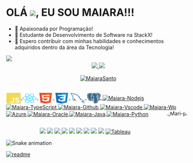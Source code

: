  <h1 align="left">OLÁ <img src="https://raw.githubusercontent.com/kaueMarques/kaueMarques/master/hi.gif" height="30px">, EU SOU MAIARA!!!</h1>

 - 🔭 Apaixonada por Programação!
 - 🌱 Estudante de Desenvolvimento de Software na StackX!
 - 👯 Espero contribuir com minhas habilidades e conhecimentos adquiridos dentro da área da Tecnologia! 
 
 <img src="https://github-profile-trophy.vercel.app/?username=MaiaraSanto&row=1&column=6&theme=dracula&margin-w=15&margin-h=15"/>
                                                                    
<div align="center">
  <a href="https://github.com/MAIARASANTO">
  <img height="200em", width "200em" src="https://github-readme-stats.vercel.app/api?username=MaiaraSanto&show_icons=true&theme=dark"/>
<img height="200em", width "200em" src="https://github-readme-stats.vercel.app/api/top-langs/?username=MaiaraSanto&theme=dark"/>                                        <p><img align="center" src="https://github-readme-streak-stats.herokuapp.com/?user=MaiaraSanto&theme=dark" alt="MaiaraSanto" /></p>

    
    
</div align="center">
  
  <div style="display: inline_block"><br>
  <img align="center" alt="Maiara-Js" height="30" width="40" src="https://raw.githubusercontent.com/devicons/devicon/master/icons/javascript/javascript-plain.svg">
  <img align="center" alt="Maiara-React" height="30" width="40" src="https://raw.githubusercontent.com/devicons/devicon/master/icons/react/react-original.svg">
  <img align="center" alt="Maiara-HTML" height="30" width="40" src="https://raw.githubusercontent.com/devicons/devicon/master/icons/html5/html5-original.svg">
  <img align="center" alt="Maiara-CSS" height="30" width="40" src="https://raw.githubusercontent.com/devicons/devicon/master/icons/css3/css3-original.svg">
  <img align="center" alt="Maiara-MYSql" height="30" width="40" src="https://raw.githubusercontent.com/devicons/devicon/master/icons/mysql/mysql-original.svg">
  <img align="center" alt="Maiara-PostgreSQL" height="30" width="40" src="https://raw.githubusercontent.com/devicons/devicon/master/icons/postgresql/postgresql-original.svg">
  <img align="center" alt="Maiara-Nodejs" height="30" width="40" src="https://cdn.jsdelivr.net/gh/devicons/devicon/icons/nodejs/nodejs-original.svg" />
  <img align="center" alt="Maiara-TypeScript" height="30" width="40" src="https://cdn.jsdelivr.net/gh/devicons/devicon/icons/typescript/typescript-original.svg" />
  <img align="center" alt="Maiara-Github" height="30" width="40" src="https://cdn.jsdelivr.net/gh/devicons/devicon/icons/github/github-original.svg" />
  <img align="center" alt="Maiara-Vscode" height="30" width="40" src="https://cdn.jsdelivr.net/gh/devicons/devicon/icons/vscode/vscode-original.svg" />
  <img align="center" alt="Maiara-Wp" height="30" width="40" src="https://cdn.jsdelivr.net/gh/devicons/devicon/icons/wordpress/wordpress-original.svg" />
  <img align="center" alt="Azure" height="30" width="40" src="https://cdn.jsdelivr.net/gh/devicons/devicon/icons/azure/azure-original.svg" />
  <img align="center" alt="Maiara-Oracle" height="30" width="40" src="https://cdn.jsdelivr.net/gh/devicons/devicon/icons/oracle/oracle-original.svg" />
  <img align="center" alt="Maiara-Java" height="30" width="40"src="https://cdn.jsdelivr.net/gh/devicons/devicon/icons/java/java-original.svg" />
   <img align="center" alt="Maiara-Python" height="30" width="40"src="https://cdn.jsdelivr.net/gh/devicons/devicon/icons/python/python-original.svg" />
    
   <img align="right" alt="Mari-pic" height="150" style="border-radius:50px;" src="https://user-images.githubusercontent.com/106199899/180885259-ab5f7da6-92a2-48b3-82d4-d59351968dfa.png">
   </div align="center">
  
  ##
  
  <div align="center"> 
   
  <a href="https://www.instagram.com/mayarahsant/" target="_blank"><img src="https://img.shields.io/badge/-Instagram-%23E4405F?style=for-the-badge&logo=instagram&logoColor=white" target="_blank"></a>
 <a href="https://discord.com/channels/@me" target="_blank"><img src="https://img.shields.io/badge/Discord-7289DA?style=for-the-badge&logo=discord&logoColor=white" target="_blank"></a> 
  <a href="https://is.gd/NuFOYu" target="_blank"><img src="https://img.shields.io/badge/gmail-%23FA0F00.svg?style=for-the-badge&logo=gmail&logoColor=white" />
  <a href="https://www.linkedin.com/in/maiarasantos25/" target="_blank"><img src="https://img.shields.io/badge/-LinkedIn-%230077B5?style=for-the-badge&logo=linkedin&logoColor=white" target="_blank"></a>
 <a href="https://api.whatsapp.com/send?phone=5575991050049" target="_blank"><img src="https://img.shields.io/badge/WhatsApp-25D366?style=for-the-badge&logo=whatsapp&logoColor=white" target="_blank"></a>
   <a href="https://is.gd/pog8Tu" target="_blank"><img src="https://img.shields.io/badge/-Telegram-%230077B5?style=for-the-badge&logo=telegram&logoColor=white" target="_blank"></a>
  <a href="https://is.gd/uGaRKh" target="_blank"><img src="https://img.shields.io/badge/-Yahoo-%230077B5?style=for-the-badge&logo=yahoo&logoColor=white" target="_blank"></a>
  <a href="https://www.facebook.com/profile.php?id=100069142017196" target="_blank"><img src="https://img.shields.io/badge/-facebook-%230077B5?style=for-the-badge&logo=facebook&logoColor=white" target="_blank"></a>
  <a href="https://www.twitch.tv/maysantos20" target="_blank"><img src="https://img.shields.io/badge/-Twitch-%230077B5?style=for-the-badge&logo=twitch&logoColor=white" target="_blank"></a>
 [![Tableau](https://img.shields.io/badge/Tableau-E97627?style=for-the-badge&logo=Tableau&logoColor=pink)](https://public.tableau.com/app/profile/maiara.santos7831)
 
  </div align="center">
    
  ![Snake animation](https://github.com/maiaraSanto/maiaraSanto/blob/output/github-contribution-grid-snake.svg )  
   
 [![readme](https://github-readme-stats.vercel.app/api/pin/?username=MaiaraSanto&repo=MaiaraSanto&theme=react)](https://github.com/MaiaraSanto/MaiaraSanto )
   
      
    
   
   

